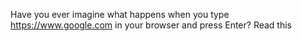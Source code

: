 Have you ever imagine what happens when you type https://www.google.com in your browser and press Enter? Read this
